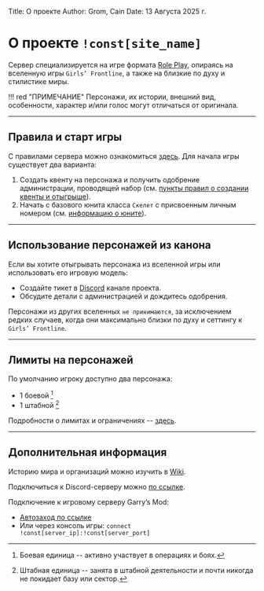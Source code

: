 Title: О проекте
Author: Grom, Cain
Date: 13 Августа 2025 г.

# О проекте `!const[site_name]`
Сервер специализируется на игре формата [Role Play](/wiki/docs/server_rules/termins#role-play-rp), опираясь на вселенную игры `Girls’ Frontline`, а также на близкие по духу и стилистике миры.

!!! red "ПРИМЕЧАНИЕ"
    Персонажи, их истории, внешний вид, особенности, характер и/или голос могут отличаться от оригинала.

---

## Правила и старт игры

С правилами сервера можно ознакомиться [здесь](/wiki/docs/server_rules/rules).
Для начала игры существует два варианта:
1. Создать квенту на персонажа и получить одобрение администрации, проводящей набор (см. [пункты правил о создании квенты и отыгрыше](/wiki/docs/server_rules/rp_base)).
2. Начать с базового юнита класса `Скелет` с присвоенным личным номером (см. [информацию о юните](/wiki/docs/server_rules/rp_base)).

---

## Использование персонажей из канона
Если вы хотите отыгрывать персонажа из вселенной игры или использовать его игровую модель:
- Создайте тикет в [Discord](/discord) канале проекта.
- Обсудите детали с администрацией и дождитесь одобрения.

Персонажи из других вселенных `не принимаются`, за исключением редких случаев, когда они максимально близки по духу и сеттингу к `Girls’ Frontline`.

---

## Лимиты на персонажей
По умолчанию игроку доступно два персонажа:
- 1 боевой [^1]
- 1 штабной [^2]

Подробности о лимитах и ограничениях -- [здесь](/wiki/docs/limits).

[^1]: Боевая единица -- активно участвует в операциях и боях.
[^2]: Штабная единица -- занята в штабной деятельности и почти никогда не покидает базу или сектор.

---

## Дополнительная информация

Историю мира и организаций можно изучить в [Wiki](/wiki/world_lore).

Подключиться к Discord-серверу можно [по ссылке](/discord).

Подключение к игровому серверу Garry’s Mod:
- [Автозаход по ссылке](steam://connect/!const[server_ip]:!const[server_port])
- Или через консоль игры: `connect !const[server_ip]:!const[server_port]`
